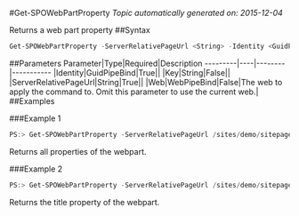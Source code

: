 #Get-SPOWebPartProperty
*Topic automatically generated on: 2015-12-04*

Returns a web part property
##Syntax
```powershell
Get-SPOWebPartProperty -ServerRelativePageUrl <String> -Identity <GuidPipeBind> [-Key <String>] [-Web <WebPipeBind>]
```


##Parameters
Parameter|Type|Required|Description
---------|----|--------|-----------
|Identity|GuidPipeBind|True||
|Key|String|False||
|ServerRelativePageUrl|String|True||
|Web|WebPipeBind|False|The web to apply the command to. Omit this parameter to use the current web.|
##Examples

###Example 1
```powershell
PS:> Get-SPOWebPartProperty -ServerRelativePageUrl /sites/demo/sitepages/home.aspx -Identity ccd2c98a-c9ae-483b-ae72-19992d583914
```
Returns all properties of the webpart.

###Example 2
```powershell
PS:> Get-SPOWebPartProperty -ServerRelativePageUrl /sites/demo/sitepages/home.aspx -Identity ccd2c98a-c9ae-483b-ae72-19992d583914 -Key "Title"
```
Returns the title property of the webpart.
